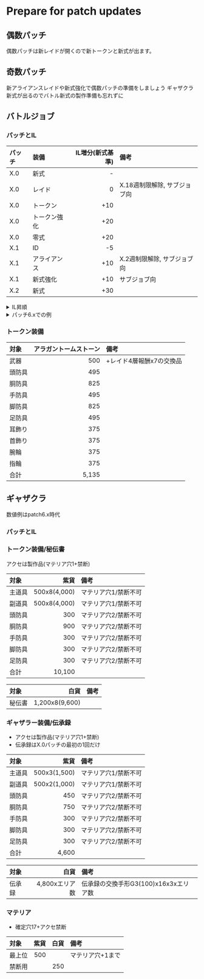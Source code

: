 # Prepare for patch updates

## 偶数パッチ

偶数パッチは新レイドが開くので新トークンと新式が出ます。

## 奇数パッチ

新アライアンスレイドや新式強化で偶数パッチの準備をしましょう
ギャザクラ新式が出るのでバトル新式の製作準備も忘れずに

## バトルジョブ

### パッチとIL

|パッチ|装備|IL増分(新式基準)|備考|
|:---|:---|---:|:---|
|X.0|新式|-|
|X.0|レイド|0|X.18週制限解除, サブジョブ向|
|X.0|トークン|+10|
|X.0|トークン強化|+20|
|X.0|零式|+20|
|X.1|ID|-5|
|X.1|アライアンス|+10|X.2週制限解除, サブジョブ向|
|X.1|新式強化|+10|サブジョブ向|
|X.2|新式|+30|

<details>
<summary>IL昇順</summary>

|パッチ|装備|IL増分(新式基準)|備考|
|:---|:---|---:|:---|
|X.1|ID|-5|
|X.0|新式|-|
|X.0|レイド|0|X.18週制限解除, サブジョブ向|
|X.0|トークン|+10|
|X.1|アライアンス|+10|X.2週制限解除, サブジョブ向|
|X.1|新式強化|+10|サブジョブ向|
|X.0|トークン強化|+20|
|X.0|零式|+20|
|X.2|新式|+30|
</details>

<details>
<summary>パッチ6.xでの例</summary>

|パッチ|装備|IL|IL増分(新式基準)|備考|
|:---|:---|---:|---:|:---|
|6.0|新式|580|-|
|6.0|レイド|580|0|6.18週制限解除, サブジョブ向|
|6.05|トークン:天文|590|+10|
|6.05|トークン:天文強化|600|+20|
|6.05|零式|600|+20|
|6.1|ID|575|-5|
|6.1|アライアンス|590|+10|6.2週制限解除, サブジョブ向|
|6.1|新式強化|590|+10|サブジョブ向|
|6.2|ID|595|+15|
|6.2|新式|610|-|
|6.2|レイド|610|0|6.38週制限解除, サブジョブ向|
|6.2|トークン:因果|620|+10|
|6.2|トークン:因果強化|630|+20|
|6.2|零式|630|+20|
|6.3|ID|605|-5|
|6.3|アライアンス|620|+10|6.4週制限解除, サブジョブ向|
|6.3|新式強化|620|+10|サブジョブ向|
|6.4|ID|625|-5|
|6.4|新式|640|-|
|6.4|レイド|640|0|6.58週制限解除, サブジョブ向|
|6.4|トークン:神曲|650|+10|
|6.4|トークン:神曲強化|660|+20|
|6.4|零式|660|+20|
|6.5|ID|635|-5|
|6.5|アライアンス|650|+10|6.58週制限解除, サブジョブ向|
|6.5|新式強化|650|+10|サブジョブ向|

</details>

### トークン装備

|対象|アラガントームストーン|備考|
|:---|---:|:---|
|武器|500|+レイド4層報酬x7の交換品
|頭防具|495|
|胴防具|825|
|手防具|495|
|脚防具|825|
|足防具|495|
|耳飾り|375|
|首飾り|375|
|腕輪|375|
|指輪|375|
|合計|5,135|

## ギャザクラ

数値例はpatch6.x時代

### パッチとIL

### トークン装備/秘伝書

アクセは製作品(マテリア穴1+禁断)

|対象|紫貨|備考|
|:---|---:|:---|
|主道具|500x8(4,000)|マテリア穴1/禁断不可|
|副道具|500x8(4,000)|マテリア穴1/禁断不可|
|頭防具|300|マテリア穴2/禁断不可|
|胴防具|900|マテリア穴2/禁断不可|
|手防具|300|マテリア穴2/禁断不可|
|脚防具|300|マテリア穴2/禁断不可|
|足防具|300|マテリア穴2/禁断不可|
|合計|10,100|

|対象|白貨|備考|
|:---|---:|:---|
|秘伝書|1,200x8(9,600)|

### ギャザラー装備/伝承録

- アクセは製作品(マテリア穴1+禁断)
- 伝承録はX.0パッチの最初の1回だけ

|対象|紫貨|備考|
|:---|---:|:---|
|主道具|500x3(1,500)|マテリア穴1/禁断不可|
|副道具|500x2(1,000)|マテリア穴1/禁断不可|
|頭防具|450|マテリア穴2/禁断不可|
|胴防具|750|マテリア穴2/禁断不可|
|手防具|300|マテリア穴2/禁断不可|
|脚防具|300|マテリア穴2/禁断不可|
|足防具|300|マテリア穴2/禁断不可|
|合計|4,600|

|対象|白貨|備考|
|:---|---:|:---|
|伝承録|4,800xエリア数|伝承録の交換手形G3(100)x16x3xエリア数|

### マテリア

- 確定穴17+アクセ禁断

|対象|紫貨|白貨|備考|
|:---|---:|---:|:---|
|最上位|500||マテリア穴+1まで|
|禁断用||250|
